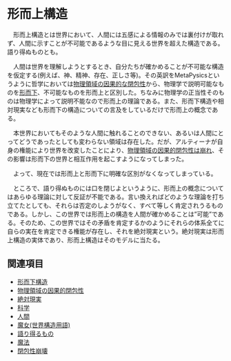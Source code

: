 # 形而上構造

　形而上構造とは世界において、人間には五感による情報のみでは裏付けが取れず、人間に示すことが不可能であるような目に見える世界を超えた構造である。語り得ぬものとも。

　人間は世界を理解しようとするとき、自分たちが確かめることが不可能な構造を仮定する(例えば、神、精神、存在、正しさ等)。その英訳をMetaPysicsというように哲学においては[物理領域の因果的な閉包性](./0203物理領域の因果的閉包性.md)から、物理学で説明可能なものを[形而下](./0202形而下構造.md)、不可能なものを形而上と区別した。ちなみに物理学の正当性そのものは物理学によって説明不能なので形而上の理論である。また、形而下構造や相対現実なども形而下の構造についての言及をしているだけで形而上の概念である。

　本世界においてもそのような人間に触れることのできない、あるいは人間にとってどうであったとしても変わらない領域は存在した。だが、アルティーナが自身の権能により世界を改変したことにより、[物理領域の因果的閉包性は崩れ](../../歴史・事象/0001閉包性崩壊.md)、その影響は形而下の世界と相互作用を起こすようになってしまった。

　よって、現在では形而上と形而下に明確な区別がなくなってしまっている。

　ところで、語り得ぬものには口を閉じよというように、形而上の概念についてはあらゆる理論に対して反証が不能である。言い換えればどのような理論を打ち立てたとしても、それらは否定のしようがなく、すべて等しく肯定されうるものである。しかし、この世界では形而上の構造を人間が確かめることは”可能”である。そのため、この世界ではその矛盾を肯定するかのようにそれらの体系全てに自らの実在を肯定できる権能が存在し、それを絶対現実という。絶対現実は形而上構造の実体であり、形而上構造はそのモデルに当たる。

## 関連項目

- [形而下構造](0202形而下構造.md)
- [物理領域の因果的閉包性](0203物理領域の因果的閉包性.md)
- [絶対現実](0302絶対現実.md)
- [科学](../../体系一覧/0001科学.md)
- [人間](0304人間.md)
- [魔女(世界構造用語)](0204魔女.md)
- [語り得るもの](0305語り得るもの.md)
- [魔法](../異能用語/0002魔法.md)
- [閉包性崩壊](../../歴史・事象/0001閉包性崩壊.md)
